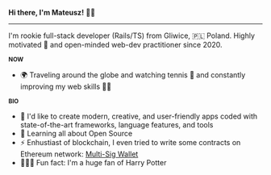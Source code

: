**Hi there, I'm Mateusz!** 👋🏼

___

I'm rookie full-stack developer (Rails/TS) from Gliwice, 🇵🇱 Poland. 
Highly motivated 🚀 and open-minded web-dev practitioner since 2020. 

**<sub> NOW <sub/>**

* 🌍  Traveling around the globe and watching tennis 🎾 and constantly improving my web skills 💪🏻

**<sub> BIO <sub/>**

* 🎯 I'd like to create modern, creative, and user-friendly apps coded with state-of-the-art frameworks, language features, and tools
* 🌿 Learning all about Open Source
* ⚡️ Enhustiast of blockchain, I even tried to write some contracts on Ethereum network: [Multi-Sig Wallet](https://github.com/kchn9/multi-sig-wallet)
* 🧙🏼‍♀️ Fun fact: I'm a huge fan of Harry Potter
